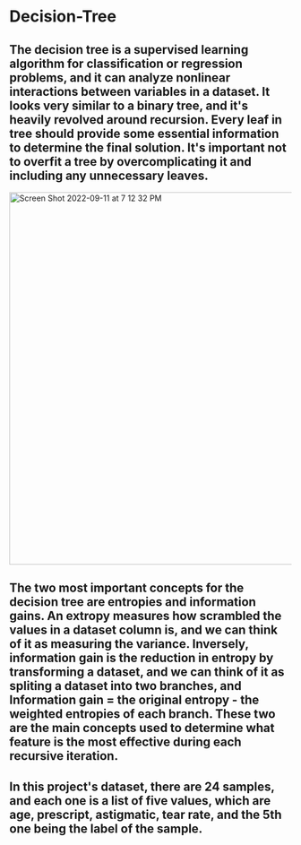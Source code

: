 # Decision-Tree

## The decision tree is a supervised learning algorithm for classification or regression problems, and it can analyze nonlinear interactions between variables in a dataset. It looks very similar to a binary tree, and it's heavily revolved around recursion. Every leaf in tree should provide some essential information to determine the final solution. It's important not to overfit a tree by overcomplicating it and including any unnecessary leaves.

<img width="665" alt="Screen Shot 2022-09-11 at 7 12 32 PM" src="https://user-images.githubusercontent.com/102645083/189561966-3bb868c5-17fb-4ad3-b40e-98ba2a144220.png">

## The two most important concepts for the decision tree are entropies and information gains. An extropy measures how scrambled the values in a dataset column is, and we can think of it as measuring the variance. Inversely, information gain is the reduction in entropy by transforming a dataset, and we can think of it as spliting a dataset into two branches, and Information gain = the original entropy - the weighted entropies of each branch. These two are the main concepts used to determine what feature is the most effective during each recursive iteration.

## In this project's dataset, there are 24 samples, and each one is a list of five values, which are age, prescript, astigmatic, tear rate, and the 5th one being the label of the sample.
